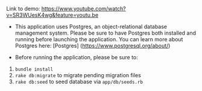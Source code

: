 Link to demo: https://www.youtube.com/watch?v=SR3WUesK4wg&feature=youtu.be



* This application uses Postgres, an object-relational database management system. Please be sure to have Postgres both installed and running before launching the application. You can learn more about Postgres here: [Postgres] (https://www.postgresql.org/about/)

* Before running the application, please be sure to:

1) `bundle install`
2) `rake db:migrate` to migrate pending migration files
3) `rake db:seed` to seed database via `app/db/seeds.rb`
